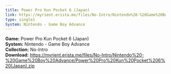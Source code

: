 ```yaml
---
title: Power Pro Kun Pocket 6 (Japan)
link: https://myrient.erista.me/files/No-Intro/Nintendo%20-%20Game%20Boy%20Advance/Power%20Pro%20Kun%20Pocket%206%20(Japan).zip
type: single1
System: Nintendo - Game Boy Advance
---
```

<b>Game:</b> Power Pro Kun Pocket 6 (Japan)<br>
<b>System:</b> Nintendo - Game Boy Advance<br>
<b>Collection:</b> No-Intro<br>
<b>Download:</b> https://myrient.erista.me/files/No-Intro/Nintendo%20-%20Game%20Boy%20Advance/Power%20Pro%20Kun%20Pocket%206%20(Japan).zip